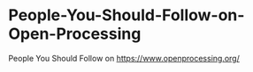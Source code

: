 # People-You-Should-Follow-on-Open-Processing
People You Should Follow on https://www.openprocessing.org/
